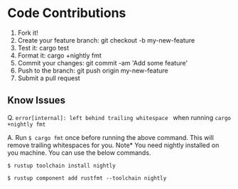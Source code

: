 # Code Contributions
1. Fork it!
2. Create your feature branch: git checkout -b my-new-feature
3. Test it: cargo test
4. Format it: cargo +nightly fmt
5. Commit your changes: git commit -am 'Add some feature'
6. Push to the branch: git push origin my-new-feature
7. Submit a pull request

## Know Issues
Q. ```error[internal]: left behind trailing whitespace ``` when running
```cargo +nightly fmt```

A. Run ```$ cargo fmt``` once before running the above command. This will remove trailing whitespaces
for you. Note* You need nightly installed on you machine. 
You can use the below commands.

```$ rustup toolchain install nightly```

```$ rustup component add rustfmt --toolchain nightly ```
